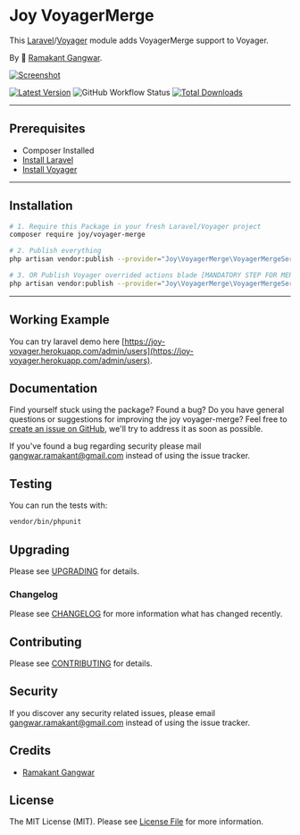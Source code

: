 # Joy VoyagerMerge

This [Laravel](https://laravel.com/)/[Voyager](https://voyager.devdojo.com/) module adds VoyagerMerge support to Voyager.

By 🐼 [Ramakant Gangwar](https://github.com/rxcod9).

[![Screenshot](https://raw.githubusercontent.com/rxcod9/joy-voyager-merge/main/cover.jpg)](https://joy-voyager.herokuapp.com/)

[![Latest Version](https://img.shields.io/github/v/release/rxcod9/joy-voyager-merge?style=flat-square)](https://github.com/rxcod9/joy-voyager-merge/releases)
![GitHub Workflow Status](https://img.shields.io/github/workflow/status/rxcod9/joy-voyager-merge/run-tests?label=tests)
[![Total Downloads](https://img.shields.io/packagist/dt/joy/voyager-merge.svg?style=flat-square)](https://packagist.org/packages/joy/voyager-merge)

---

## Prerequisites

*   Composer Installed
*   [Install Laravel](https://laravel.com/docs/installation)
*   [Install Voyager](https://github.com/the-control-group/voyager)

---

## Installation

```bash
# 1. Require this Package in your fresh Laravel/Voyager project
composer require joy/voyager-merge

# 2. Publish everything
php artisan vendor:publish --provider="Joy\VoyagerMerge\VoyagerMergeServiceProvider" --force

# 3. OR Publish Voyager overrided actions blade [MANDATORY STEP FOR MERGE BULK BUTTON TO WORK]
php artisan vendor:publish --provider="Joy\VoyagerMerge\VoyagerMergeServiceProvider" --tag=voyager-actions-views --force
```

---

<!-- ## Usage

Installation generates.

--- -->

<!-- ## Views Customization

In order to override views delivered by Voyager DataTable, copy contents from ``vendor/joy/voyager-merge/resources/views`` to the ``views/vendor/joy-voyager-merge`` directory of your Laravel installation. -->

## Working Example

You can try laravel demo here [https://joy-voyager.herokuapp.com/admin/users](https://joy-voyager.herokuapp.com/admin/users).

## Documentation

Find yourself stuck using the package? Found a bug? Do you have general questions or suggestions for improving the joy voyager-merge? Feel free to [create an issue on GitHub](https://github.com/rxcod9/joy-voyager-merge/issues), we'll try to address it as soon as possible.

If you've found a bug regarding security please mail [gangwar.ramakant@gmail.com](mailto:gangwar.ramakant@gmail.com) instead of using the issue tracker.

## Testing

You can run the tests with:

```bash
vendor/bin/phpunit
```

## Upgrading

Please see [UPGRADING](UPGRADING.md) for details.

### Changelog

Please see [CHANGELOG](CHANGELOG.md) for more information what has changed recently.

## Contributing

Please see [CONTRIBUTING](CONTRIBUTING.md) for details.

## Security

If you discover any security related issues, please email [gangwar.ramakant@gmail.com](mailto:gangwar.ramakant@gmail.com) instead of using the issue tracker.

## Credits

- [Ramakant Gangwar](https://github.com/rxcod9)

## License

The MIT License (MIT). Please see [License File](LICENSE.md) for more information.
